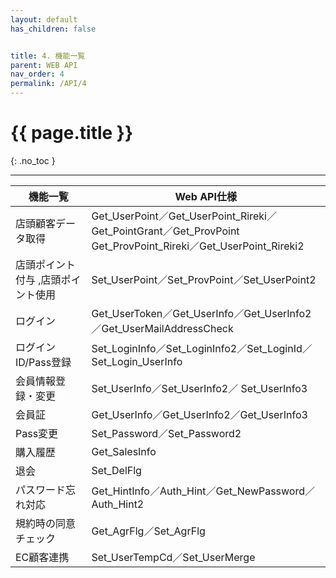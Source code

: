 ```yaml
---
layout: default
has_children: false


title: 4. 機能一覧
parent: WEB API
nav_order: 4
permalink: /API/4
---
```


# {{ page.title }}

{: .no_toc }



---

| 機能一覧                           | Web API仕様                                                                                                               |
|------------------------------------|---------------------------------------------------------------------------------------------------------------------------|
| 店頭顧客データ取得                 |     Get_UserPoint／Get_UserPoint_Rireki／Get_PointGrant／Get_ProvPoint     Get_ProvPoint_Rireki／Get_UserPoint_Rireki2    |
| 店頭ポイント付与 ,店頭ポイント使用 |     Set_UserPoint／Set_ProvPoint／Set_UserPoint2                                                                          |
| ログイン                           |     Get_UserToken／Get_UserInfo／Get_UserInfo2／Get_UserMailAddressCheck                                                  |
| ログインID/Pass登録                |     Set_LoginInfo／Set_LoginInfo2／Set_LoginId／Set_Login_UserInfo                                                        |
| 会員情報登録・変更                 |     Set_UserInfo／Set_UserInfo2／ Set_UserInfo3                                                                           |
| 会員証                             |     Get_UserInfo／Get_UserInfo2／Get_UserInfo3                                                                            |
| Pass変更                           |     Set_Password／Set_Password2                                                                                           |
| 購入履歴                           |     Get_SalesInfo                                                                                                         |
| 退会                               |     Set_DelFlg                                                                                                            |
| パスワード忘れ対応                 |     Get_HintInfo／Auth_Hint／Get_NewPassword／ Auth_Hint2                                                                 |
| 規約時の同意チェック               |     Get_AgrFlg／Set_AgrFlg                                                                                                |
| EC顧客連携                         |     Set_UserTempCd／Set_UserMerge                                                                                         |